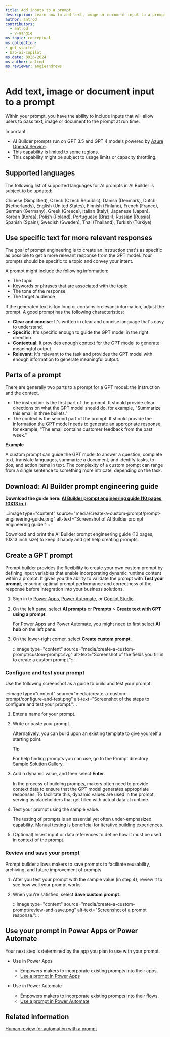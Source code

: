 ```yaml
---
title: Add inputs to a prompt
description: Learn how to add text, image or document input to a prompt.
author: antrod
contributors:
  - antrod
  - v-aangie
ms.topic: conceptual
ms.collection: 
- get-started
- bap-ai-copilot
ms.date: 0926/2024
ms.author: antrod
ms.reviewer: angieandrews
---
```


# Add text, image or document input to a prompt

Within your prompt, you have the ability to include inputs that will allow users to pass text, image or document to the prompt at run time.

> [!IMPORTANT]
> - AI Builder prompts run on GPT 3.5 and GPT 4 models powered by [Azure OpenAI Service](/azure/ai-services/openai/whats-new).
> - This capability is [limited to some regions](availability-region.md#prompts).
> - This capability might be subject to usage limits or capacity throttling.

## Supported languages

The following list of supported languages for AI prompts in AI Builder is subject to be updated:

Chinese (Simplified), Czech (Czech Republic), Danish (Denmark), Dutch (Netherlands), English (United States), Finnish (Finland), French (France), German (Germany), Greek (Greece), Italian (Italy), Japanese (Japan), Korean (Korea), Polish (Poland), Portuguese (Brazil), Russian (Russia), Spanish (Spain), Swedish (Sweden), Thai (Thailand), Turkish (Türkiye)

## Use specific text for more relevant responses

The goal of prompt engineering is to create an instruction that's as specific as possible to get a more relevant response from the GPT model. Your prompts should be specific to a topic and convey your intent.

A prompt might include the following  information:

- The topic
- Keywords or phrases that are associated with the topic
- The tone of the response
- The target audience

If the generated text is too long or contains irrelevant information, adjust the prompt. A good prompt has the following characteristics:

- **Clear and concise**: It's written in clear and concise language that's easy to understand.
- **Specific**: It's specific enough to guide the GPT model in the right direction.
- **Contextual**: It provides enough context for the GPT model to generate meaningful output.
- **Relevant**: It's relevant to the task and provides the GPT model with enough information to generate meaningful output.

## Parts of a prompt

There are generally two parts to a prompt for a GPT model: the instruction and the context.

- The instruction is the first part of the prompt. It should provide clear directions on what the GPT model should do, for example, "Summarize this email in three bullets."
- The context is the second part of the prompt. It should provide the information the GPT model needs to generate an appropriate response, for example, "The email contains customer feedback from the past week."

**Example**

A custom prompt can guide the GPT model to answer a question, complete text, translate languages, summarize a document, and identify tasks, to-dos, and action items in text. The complexity of a custom prompt can range from a single sentence to something more intricate, depending on the task.

## Download: AI Builder prompt engineering guide

**Download the guide here: [AI Builder prompt engineering guide (10 pages, 10X13 in.)](https://go.microsoft.com/fwlink/?linkid=2255775)** 

:::image type="content" source="media/create-a-custom-prompt/prompt-engineering-guide.png" alt-text="Screenshot of AI Builder prompt engineering guide.":::

Download and print the AI Builder prompt engineering guide (10 pages, 10X13 inch size) to keep it handy and get help creating prompts.

## Create a GPT prompt

Prompt builder provides the flexibility to create your own custom prompt by defining input variables that enable incorporating dynamic runtime content within a prompt. It gives you the ability to validate the prompt with **Test your prompt**, ensuring optimal prompt performance and correctness of the response before integration into your business solutions.

1. Sign in to [Power Apps](https://make.powerapps.com), [Power Automate](https://make.powerautomate.com), or [Copilot Studio](https://copilotstudio.microsoft.com).
1. On the left pane, select **AI prompts** or **Prompts** > **Create text with GPT using a prompt**.

    For Power Apps and Power Automate, you might need to first select **AI hub** on the left pane.

1. On the lower-right corner, select **Create custom prompt**.

    :::image type="content" source="media/create-a-custom-prompt/custom-prompt.svg" alt-text="Screenshot of the fields you fill in to create a custom prompt.":::

### Configure and test your prompt

Use the following screenshot as a guide to build and test your prompt.

:::image type="content" source="media/create-a-custom-prompt/configure-and-test.png" alt-text="Screenshot of the steps to configure and test your prompt.":::

1. Enter a name for your prompt.
1. Write or paste your prompt.

    Alternatively, you can build upon an existing template to give yourself a starting point.

    > [!TIP]
    > For help finding prompts you can use, go to the Prompt directory [Sample Solution Gallery](https://aka.ms/power-prompts).

1. Add a dynamic value, and then select **Enter**.

    In the process of building prompts, makers often need to provide context data to ensure that the GPT model generates appropriate responses. To facilitate this, dynamic values are used in the prompt, serving as placeholders that get filled with actual data at runtime.
  
1. Test your prompt using the sample value.

    The testing of prompts is an essential yet often under-emphasized capability. Manual testing is beneficial for iterative building experiences.

1. (Optional) Insert input or data references to define how it must be used in context of the prompt.

### Review and save your prompt

Prompt builder allows makers to save prompts to facilitate reusability, archiving, and future improvement of prompts.

1. After you test your prompt with the sample value (in step 4), review it to see how well your prompt works.
1. When you're satisfied, select **Save custom prompt**.

    :::image type="content" source="media/create-a-custom-prompt/review-and-save.png" alt-text="Screenshot of a prompt response.":::

## Use your prompt in Power Apps or Power Automate

Your next step is determined by the app you plan to use with your prompt.

- Use in Power Apps
  - Empowers makers to incorporate existing prompts into their apps.
  - [Use a prompt in Power Apps](use-a-custom-prompt-in-app.md)

- Use in Power Automate
  - Empowers makers to incorporate existing prompts into their flows.
  - [Use a prompt in Power Automate](use-a-custom-prompt-in-flow.md)

## Related information

[Human review for automation with a prompt](azure-openai-human-review.md)

